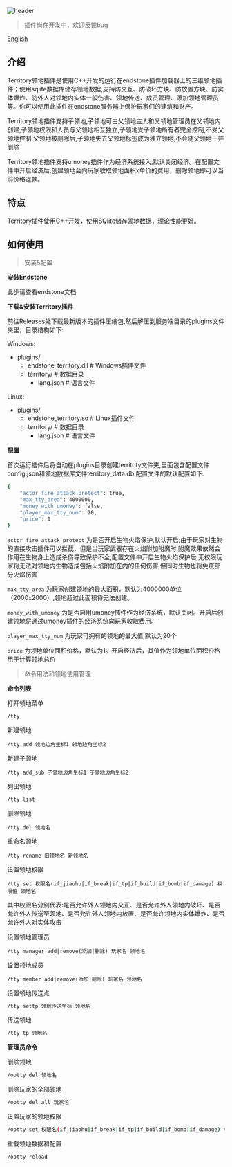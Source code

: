 ![header](https://capsule-render.vercel.app/api?type=waving&height=300&color=gradient&text=Territory%20Plugin&textBg=false&desc=About%20A%20three-dimensional%20territory%20plugin%20developed%20for%20Endstone%20&descAlignY=70&fontColor=802e82&reversal=false)

> 插件尚在开发中，欢迎反馈bug

 [English](README.md)

## 介绍

Territory领地插件是使用C++开发的运行在endstone插件加载器上的三维领地插件；使用sqlite数据库储存领地数据,支持防交互、防破坏方块、防放置方块、防实体爆炸、防外人对领地内实体一般伤害、领地传送、成员管理、添加领地管理员等。你可以使用此插件在endstone服务器上保护玩家们的建筑和财产。

Territory领地插件支持子领地,子领地可由父领地主人和父领地管理员在父领地内创建,子领地权限和人员与父领地相互独立,子领地受子领地所有者完全控制,不受父领地控制,父领地被删除后,子领地失去父领地标签成为独立领地,不会随父领地一并删除

Territory领地插件支持umoney插件作为经济系统接入,默认关闭经济。在配置文件中开启经济后,创建领地会向玩家收取领地面积x单价的费用，删除领地即可以当前价格退款。

## 特点

Territory插件使用C++开发，使用SQlite储存领地数据，理论性能更好。

## 如何使用

> 安装&配置

**安装Endstone**

此步请查看endstone文档

**下载&安装Territory插件**

前往Releases处下载最新版本的插件压缩包,然后解压到服务端目录的plugins文件夹里，目录结构如下:

Windows:
- plugins/
    - endstone_territory.dll # Windows插件文件
    - territory/ # 数据目录
        - lang.json # 语言文件

Linux:
- plugins/
    - endstone_territory.so # Linux插件文件
    - territory/ # 数据目录
        - lang.json # 语言文件

**配置**

首次运行插件后将自动在plugins目录创建territoty文件夹,里面包含配置文件config.json和领地数据库文件territory_data.db
配置文件的默认配置如下:

```bash
{
    "actor_fire_attack_protect": true,
    "max_tty_area": 4000000,
    "money_with_umoney": false,
    "player_max_tty_num": 20,
    "price": 1
}
```

`actor_fire_attack_protect` 为是否开启生物火焰保护,默认开启;由于玩家对生物的直接攻击插件可以拦截，但是当玩家武器存在火焰附加附魔时,附魔效果依然会作用在生物身上造成杀伤导致保护不全;配置文件中开启生物火焰保护后,无权限玩家将无法对领地内生物造成包括火焰附加在内的任何伤害,但同时生物也将免疫部分火焰伤害

`max_tty_area` 为玩家创建领地的最大面积，默认为4000000单位（2000x2000）,领地超过此面积将无法创建。

`money_with_umoney` 为是否启用umoney插件作为经济系统，默认关闭。开启后创建领地将通过umoney插件的经济系统向玩家收取费用。

`player_max_tty_num` 为玩家可拥有的领地的最大值,默认为20个

`price` 为领地单位面积价格，默认为1。开启经济后，其值作为领地单位面积价格用于计算领地总价

> 命令用法和领地使用管理

**命令列表**

打开领地菜单

```shell
/tty
```

新建领地

```shell
/tty add 领地边角坐标1 领地边角坐标2
```

新建子领地

```shell
/tty add_sub 子领地边角坐标1 子领地边角坐标2
```

列出领地

```shell
/tty list
```

删除领地

```shell
/tty del 领地名
```

重命名领地

```shell
/tty rename 旧领地名 新领地名
```

设置领地权限

```shell
/tty set 权限名(if_jiaohu|if_break|if_tp|if_build|if_bomb|if_damage) 权限值 领地名
```

其中权限名分别代表:是否允许外人领地内交互、是否允许外人领地内破坏、是否允许外人传送至领地、是否允许外人领地内放置、是否允许领地内实体爆炸、是否允许外人对实体攻击

设置领地管理员

```shell
/tty manager add|remove(添加|删除) 玩家名 领地名
```

设置领地成员

```shell
/tty member add|remove(添加|删除) 玩家名 领地名
```

设置领地传送点

```bash
/tty settp 领地传送坐标 领地名
```

传送领地

```bash
/tty tp 领地名
```

**管理员命令**

删除领地

```bash
/optty del 领地名
```

删除玩家的全部领地

```bash
/optty del_all 玩家名
```

设置玩家的领地权限

```bash
/optty set 权限名(if_jiaohu|if_break|if_tp|if_build|if_bomb|if_damage) 权限值 领地名
```

重载领地数据和配置

```bash
/optty reload
```

